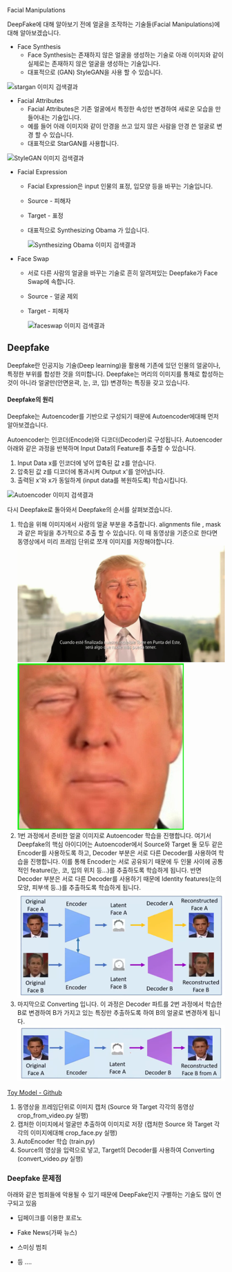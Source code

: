 Facial Manipulations

DeepFake에 대해 알아보기 전에 얼굴을 조작하는 기술들(Facial Manipulations)에 대해 알아보겠습니다.

- Face Synthesis 
  - Face Synthesis는 존재하지 않은 얼굴을 생성하는 기술로 아래 이미지와 같이 실제로는 존재하지 않은 얼굴을 생성하는 기술입니다.
  - 대표적으로 (GAN) StyleGAN을 사용 할 수 있습니다.

![stargan 이미지 검색결과](https://img1.daumcdn.net/thumb/R800x0/?scode=mtistory2&fname=https%3A%2F%2Fblog.kakaocdn.net%2Fdn%2Fo8w9g%2FbtqAizOssJA%2FTYXWS9yr4O2hZ8MrKXtdKk%2Fimg.png)

- Facial Attributes 
  - Facial Attributes은 기존 얼굴에서 특정한 속성만 변경하여 새로운 모습을 만들어내는 기술입니다.
  - 예를 들어 아래 이미지와 같이 안경을 쓰고 있지 않은 사람을 안경 쓴 얼굴로 변경 할 수 있습니다. 
  - 대표적으로 StarGAN를 사용합니다.

![StyleGAN 이미지 검색결과](https://miro.medium.com/max/872/1*0wy9B9GywYNVfEYXCz_mhQ.jpeg)

- Facial Expression 
  
  - Facial Expression은 input 인물의 표정, 입모양 등을 바꾸는 기술입니다. 
    
  - Source - 피해자 
  
  - Target  - 표정
  
  - 대표적으로 Synthesizing Obama 가 있습니다.
  
    ![Synthesizing Obama 이미지 검색결과](https://www.slashgear.com/wp-content/uploads/2017/07/audio-to-obama-lipsync-980x620.jpg)
  
- Face Swap 
  
  -  서로 다른 사람의 얼굴을 바꾸는 기술로 흔히 알려져있는 Deepfake가 Face Swap에 속합니다.
  
  - Source - 얼굴 제외
  
  - Target - 피해자
  
    ![faceswap 이미지 검색결과](https://s3.amazonaws.com/playstore/images/220082b63489743170847dc35cd9d1a8)

## Deepfake

Deepfake란 인공지능 기술(Deep learning)을 활용해 기존에 있던 인물의 얼굴이나, 특정한 부위를 합성한 것을 의미합니다. Deepfake는 머리의 이미지를 통채로 합성하는 것이 아니라 얼굴만(안면윤곽, 눈, 코, 입) 변경하는 특징을 갖고 있습니다. 

#### Deepfake의 원리

Deepfake는 Autoencoder를 기반으로 구성되기 때문에 Autoencoder에대해 먼저 알아보겠습니다.      

Autoencoder는 인코더(Encode)와 디코더(Decoder)로 구성됩니다.  Autoencoder 아래와 같은 과정을 반복하며 Input Data의 Feature를 추출할 수 있습니다.

1. Input Data x를 인코더에 넣어 압축된 값 z를 얻습니다. 
2. 압축된 값 z를 디코더에 통과시켜 Output x'를 얻어냅니다.
3. 출력된 x'와 x가 동일하게 (input data를 복원하도록) 학습시킵니다.  

![Autoencoder 이미지 검색결과](https://blog.keras.io/img/ae/autoencoder_schema.jpg)

다시 Deepfake로 돌아와서 Deepfake의 순서를 살펴보겠습니다. 

1. 학습을 위해 이미지에서 사람의 얼굴 부분을 추출합니다.  alignments file , mask과 같은 파일을 추가적으로 추출 할 수 있습니다. 이 때 동영상을 기준으로 한다면 동영상에서 미리 프레임 단위로 쪼개 이미지를 저장해야합니다.![0](img/0.jpg)![0_face](img/0_face.jpg)
2. 1번 과정에서 준비한 얼굴 이미지로 Autoencoder 학습을 진행합니다. 여기서 Deepfake의 핵심 아이디어는 Autoencoder에서 Source와 Target 둘 모두  같은Encoder를 사용하도록 하고, Decoder 부분은 서로 다른 Decoder를 사용하여 학습을 진행합니다. 이를 통해 Encoder는 서로 공유되기 때문에 두 인물 사이에 공통적인 feature(눈, 코, 입의 위치 등...)를 추출하도록 학습하게 됩니다. 반면 Decoder 부분은 서로 다른 Decoder를 사용하기 때문에 Identity features(눈의 모양, 피부색 등..)를 추출하도록 학습하게 됩니다.![image-20210204165954147](img/image-20210204165954147.png)
3. 마지막으로 Converting 입니다.  이 과정은 Decoder 파트를 2번 과정에서 학습한 B로 변경하여 B가 가지고 있는 특징만 추출하도록 하여 B의 얼굴로 변경하게  됩니다. ![image-20210204170401047](img/image-20210204170401047.png)

[Toy Model - Github](https://github.com/hanqingguo/deepfake-pytorch)

1. 동영상을 프레임단위로 이미지 캡처 (Source 와 Target 각각의 동영상 crop_from_video.py 실행)
2. 캡처한 이미지에서 얼굴만 추출하여 이미지로 저장 (캡처한 Source 와 Target 각각의 이미지에대해 crop_face.py 실행)
3. AutoEncoder 학습 (train.py)
4. Source의 영상을 입력으로 넣고, Target의 Decoder를 사용하여  Converting (convert_video.py 실행)







### Deepfake 문제점

아래와 같은 범죄들에 악용될 수 있기 때문에 DeepFake인지 구별하는 기술도 많이 연구되고 있음

* 딥페이크를 이용한 포르노

* Fake News(가짜 뉴스)
* 스미싱 범죄
* 등 ....